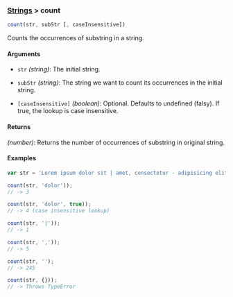 ### [Strings](../) > count

```js
count(str, subStr [, caseInsensitive])
```

Counts the occurrences of substring in a string.

#### Arguments


- `str` _(string)_: The initial string.

- `subStr` _(string)_: The string we want to count its occurrences in the initial string.

- `[caseInsensitive]` _(boolean)_: Optional. Defaults to undefined (falsy). If true, the lookup is case insensitive.

#### Returns

_(number)_: Returns the number of occurrences of substring in original string.

#### Examples
```js
var str = 'Lorem ipsum dolor sit | amet, consectetur - adipisicing elit. Aperiam inventore neque doloremque dolor ibus impedit ipsam, incidunt. Doloremque eveniet sit, illo, et incidunt, maiores sequi accusantium impedit aperiam officiis aspernatur nobis.';

count(str, 'dolor'));
// -> 3

count(str, 'dolor', true));
// -> 4 (case insensitive lookup)

count(str, '|'));
// -> 1

count(str, ','));
// -> 5

count(str, '');
// -> 245

count(str, {}));
// -> Throws TypeError
```
